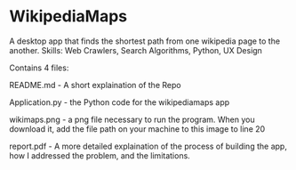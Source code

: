 # WikipediaMaps
A desktop app that finds the shortest path from one wikipedia page to the another. 
Skills: Web Crawlers, Search Algorithms, Python, UX Design

Contains 4 files:

README.md - A short explaination of the Repo

Application.py - the Python code for the wikipediamaps app

wikimaps.png - a png file necessary to run the program. When you download it, add the file path on your
machine to this image to line 20

report.pdf - A more detailed explaination of the process of building the app, how I addressed the problem, and the limitations.

